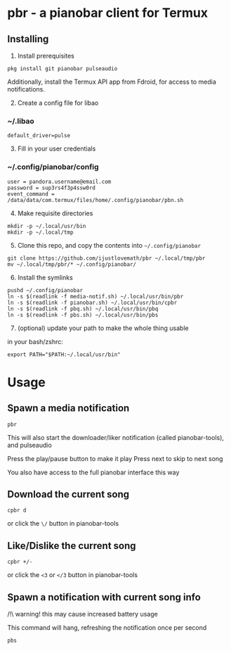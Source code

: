 # pbr - a pianobar client for Termux

## Installing

1. Install prerequisites

```
pkg install git pianobar pulseaudio
```

Additionally, install the Termux API app from Fdroid, for access to media notifications.

2. Create a config file for libao

### ~/.libao
```
default_driver=pulse
```

3. Fill in your user credentials 

### ~/.config/pianobar/config

```
user = pandora.username@email.com
password = sup3rs4f3p4ssw0rd
event_command = /data/data/com.termux/files/home/.config/pianobar/pbn.sh
```

4. Make requisite directories

```
mkdir -p ~/.local/usr/bin
mkdir -p ~/.local/tmp
```

5. Clone this repo, and copy the contents into `~/.config/pianobar`

```
git clone https://github.com/ijustlovemath/pbr ~/.local/tmp/pbr
mv ~/.local/tmp/pbr/* ~/.config/pianobar/
```

6. Install the symlinks

```
pushd ~/.config/pianobar
ln -s $(readlink -f media-notif.sh) ~/.local/usr/bin/pbr
ln -s $(readlink -f pianobar.sh) ~/.local/usr/bin/cpbr
ln -s $(readlink -f pbq.sh) ~/.local/usr/bin/pbq
ln -s $(readlink -f pbs.sh) ~/.local/usr/bin/pbs
```

7. (optional) update your path to make the whole thing usable

in your bash/zshrc:

```
export PATH="$PATH:~/.local/usr/bin"
```

# Usage


## Spawn a media notification

`pbr`

This will also start the downloader/liker notification (called pianobar-tools), and pulseaudio

Press the play/pause button to make it play
Press next to skip to next song

You also have access to the full pianobar interface this way

## Download the current song

`cpbr d`

or click the `\/` button in pianobar-tools

## Like/Dislike the current song

`cpbr +/-`

or click the `<3` or `</3` button in pianobar-tools

## Spawn a notification with current song info

/!\ warning! this may cause increased battery usage

This command will hang, refreshing the notification once per second

`pbs`
